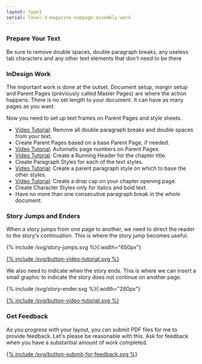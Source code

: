 ```yaml
---
layout: type3
serial: level-3-magazine-subpage-assembly-work
---
```

### Prepare Your Text

Be sure to remove double spaces, double paragraph breaks, any useless tab characters and any other text elements that don't need to be there


### InDesign Work

The important work is done at the outset. Document setup, margin setup and Parent Pages (previously called Master Pages) are where the action happens. There is no set length to your document. It can have as many pages as you want.

Now you need to set up text frames on Parent Pages and style sheets.

<ul class="hasBullets">
	<li><a href="https://youtu.be/o0aubQ4T2_Y" title="Video tutorial for Find/Change in InDesign" target="_blank">Video Tutorial</a>: Remove all double paragraph breaks and double spaces from your text.</li>
	<li>Create Parent Pages based on a base Parent Page, if needed.</li>
	<li><a href="https://www.youtube.com/watch?v=TUBfSw84wt8" title="Video tutorial for creating automatic page numbers in InDesign" target="_blank">Video Tutorial</a>: Automatic page numbers on Parent Pages.</li>
	<li><a href="https://www.youtube.com/watch?v=fYPXkHnawN0" title="Video tutorial for creating Running Headers in InDesign" target="_blank">Video Tutorial</a>: Create a Running Header for the chapter title.</li>
	<li>Create Paragraph Styles for each of the text styles.</li>
	<li><a href="https://youtu.be/4Npyv18YZag" title="Video tutorial for creating paragraph styles in InDesign" target="_blank">Video Tutorial</a>: Create a parent paragraph style on which to base the other styles.</li>
	<li><a href="https://www.youtube.com/watch?v=AKPclQr00ro" title="Video tutorial for creating Drop Caps in InDesign" target="_blank">Video Tutorial</a>: Create a drop cap on your chapter opening page.</li>
	<li>Create Character Styles only for italics and bold text.</li>
	<li>Have no more than one consecutive paragraph break in the whole document.</li>
</ul>

### Story Jumps and Enders

When a story jumps from one page to another, we need to direct the reader to the story's continuation. This is where the story jump becomes useful.

{% include /svg/story-jumps.svg %}{:width="650px"}

<a href="https://www.youtube.com/watch?v=_dkUnuqcoyg" title="Watch the video tutorial." target="_blank">{% include /svg/button-video-tutorial.svg %}</a>

We also need to indicate when the story ends. This is where we can insert a small graphic to indicate the story does not continue on another page.

{% include /svg/story-ender.svg %}{:width="280px"}

<a href="https://www.youtube.com/watch?v=kL9yGfVE0qM" title="Watch the video tutorial." target="_blank">{% include /svg/button-video-tutorial.svg %}</a>

### Get Feedback

As you progress with your layout, you can submit PDF files for me to provide feedback. Let's please be reasonable with this. Ask for feedback when you have a substantial amount of work completed.

<a href="https://brightspace.algonquincollege.com/d2l/lms/dropbox/user/folder_submit_files.d2l?db=367213&amp;grpid=0&amp;isprv=0&amp;bp=0&amp;ou=372600" title="Submit on BrightSpace" target="_blank">{% include /svg/button-submit-for-feedback.svg %}</a>